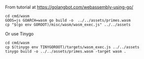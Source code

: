 From tutorial at https://golangbot.com/webassembly-using-go/

```
cd cmd/wasm
GOOS=js GOARCH=wasm go build -o  ../../assets/primes.wasm
cp "$(go env GOROOT)/misc/wasm/wasm_exec.js" ../../assets
```

Or use Tinygo

```
cd cmd/wasm
cp $(tinygo env TINYGOROOT)/targets/wasm_exec.js ../../assets
tinygo build -o ../../assets/primes.wasm -target wasm .
```